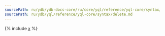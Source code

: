 ```yaml
---
sourcePath: ru/ydb/ydb-docs-core/ru/core/yql/reference/yql-core/syntax/delete.md
sourcePath: ru/ydb/yql/reference/yql-core/syntax/delete.md
---
```


{% include [x](_includes/delete.md) %}

